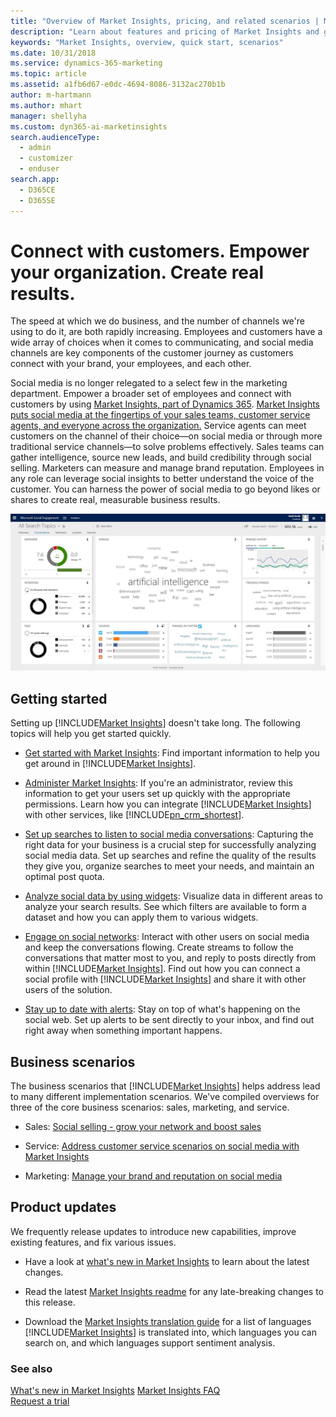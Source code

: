 ```yaml
---
title: "Overview of Market Insights, pricing, and related scenarios | Microsoft Docs"
description: "Learn about features and pricing of Market Insights and get started using the service."
keywords: "Market Insights, overview, quick start, scenarios"
ms.date: 10/31/2018
ms.service: dynamics-365-marketing
ms.topic: article
ms.assetid: a1fb6d67-e0dc-4694-8086-3132ac270b1b
author: m-hartmann
ms.author: mhart
manager: shellyha
ms.custom: dyn365-ai-marketinsights
search.audienceType: 
  - admin
  - customizer
  - enduser
search.app: 
  - D365CE
  - D365SE
---
```


# Connect with customers. Empower your organization. Create real results.

The speed at which we do business, and the number of channels we're using to do it, are both rapidly increasing. Employees and customers have a wide array of choices when it comes to communicating, and social media channels are key components of the customer journey as customers connect with your brand, your employees, and each other.

Social media is no longer relegated to a select few in the marketing department. Empower a broader set of employees and connect with customers by using [Market Insights, part of Dynamics 365](https://go.microsoft.com/fwlink/p/?linkid=842309). [Market Insights puts social media at the fingertips of your sales teams, customer service agents, and everyone across the organization.](https://dynamics.microsoft.com/microsoft-social-engagement/) Service agents can meet customers on the channel of their choice&mdash;on social media or through more traditional service channels&mdash;to solve problems effectively. Sales teams can gather intelligence, source new leads, and build credibility through social selling. Marketers can measure and manage brand reputation. Employees in any role can leverage social insights to better understand the voice of the customer. You can harness the power of social media to go beyond likes or shares to create real, measurable business results.

![Market Insights dashboard for conversations displaying charts and phrase clouds](media/analytics-conversation-view.jpg "Market Insights dashboard for conversations displaying charts and phrase clouds")

## Getting started

Setting up [!INCLUDE[Market Insights](../includes/pn-market-insights-short.md)] doesn't take long. The following topics will help you get started quickly.

- [Get started with Market Insights](get-started.md): Find important information to help you get around in [!INCLUDE[Market Insights](../includes/pn-market-insights-short.md)].

- [Administer Market Insights](settings-administration.md): If you're an administrator, review this information to get your users set up quickly with the appropriate permissions. Learn how you can integrate [!INCLUDE[Market Insights](../includes/pn-market-insights-short.md)] with other services, like [!INCLUDE[pn_crm_shortest](../includes/pn-crm-shortest.md)].

- [Set up searches to listen to social media conversations](set-up-searches.md): Capturing the right data for your business is a crucial step for successfully analyzing social media data. Set up searches and refine the quality of the results they give you, organize searches to meet your needs, and maintain an optimal post quota.

- [Analyze social data by using widgets](analyze-social-data-using-widgets.md): Visualize data in different areas to analyze your search results. See which filters are available to form a dataset and how you can apply them to various widgets.

- [Engage on social networks](engage-on-social-networks.md): Interact with other users on social media and keep the conversations flowing. Create streams to follow the conversations that matter most to you, and reply to posts directly from within [!INCLUDE[Market Insights](../includes/pn-market-insights-short.md)]. Find out how you can connect a social profile with [!INCLUDE[Market Insights](../includes/pn-market-insights-short.md)] and share it with other users of the solution.

- [Stay up to date with alerts](email-alerts.md): Stay on top of what's happening on the social web. Set up alerts to be sent directly to your inbox, and find out right away when something important happens.

## Business scenarios

The business scenarios that [!INCLUDE[Market Insights](../includes/pn-market-insights-short.md)] helps address lead to many different implementation scenarios. We've compiled overviews for three of the core business scenarios: sales, marketing, and service.

- Sales: [Social selling - grow your network and boost sales](overview-sales-scenario.md)

- Service: [Address customer service scenarios on social media with Market Insights](overview-service-scenario.md)

- Marketing: [Manage your brand and reputation on social media](overview-marketing-scenario.md)

## Product updates

We frequently release updates to introduce new capabilities, improve existing features, and fix various issues.

- Have a look at [what's new in Market Insights](what-s-new.md) to learn about the latest changes.

- Read the latest [Market Insights readme](http://go.Microsoft.com/fwlink/p/?LinkId=393612) for any late-breaking changes to this release.

- Download the [Market Insights translation guide](http://go.Microsoft.com/fwlink/p/?LinkID=391086) for a list of languages [!INCLUDE[Market Insights](../includes/pn-market-insights-short.md)] is translated into, which languages you can search on, and which languages support sentiment analysis.


### See also

[What's new in Market Insights](what-s-new.md)
[Market Insights FAQ](faq.md)   
[Request a trial](https://experience.dynamics.com/trials/)
